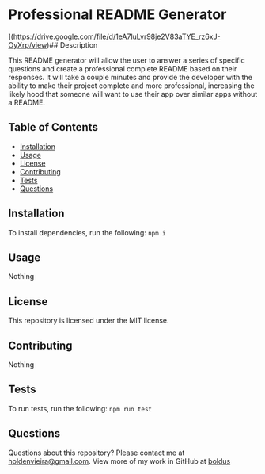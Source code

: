 # Professional README Generator
](https://drive.google.com/file/d/1eA7luLvr98je2V83aTYE_rz6xJ-OyXrp/view)## Description

This README generator will allow the user to answer a series of specific questions and create a professional complete README based on their responses. It will take a couple minutes and provide the developer with the ability to make their project complete and more professional, increasing the likely hood that someone will want to use their app over similar apps without a README.
## Table of Contents
* [Installation](#installation)
* [Usage](#usage)
* [License](#license)
* [Contributing](#contributing)
* [Tests](#tests)
* [Questions](#questions)
## Installation
To install dependencies, run the following:
`
npm i
`
## Usage
Nothing
## License
This repository is licensed under the MIT license.
## Contributing
Nothing
## Tests
To run tests, run the following:
`
npm run test
`
## Questions
Questions about this repository? Please contact me at [holdenvieira@gmail.com](mailto:holdenvieira@gmail.com). View more of my work in GitHub at [boldus](https://github.com/boldus) 
